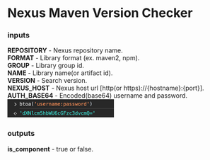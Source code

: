 # Nexus Maven Version Checker

### inputs
**REPOSITORY** - Nexus repository name.  
**FORMAT** - Library format (ex. maven2, npm).  
**GROUP** - Library group id.  
**NAME** - Library name(or artifact id).  
**VERSION** - Search version.  
**NEXUS_HOST** - Nexus host url [http(or https)://{hostname}:{port}].  
**AUTH_BASE64** - Encoded(base64) username and password.   
![img.png](img.png)

### outputs
**is_component** - true or false.

